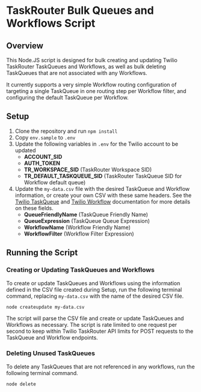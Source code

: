 # TaskRouter Bulk Queues and Workflows Script

## Overview
This Node.JS script is designed for bulk creating and updating Twilio TaskRouter TaskQueues and Workflows, as well as bulk deleting TaskQueues that are not associated with any Workflows.

It currently supports a very simple Workflow routing configuration of targeting a single TaskQueue in one routing step per Workflow filter, and configuring the default TaskQueue per Workflow.

## Setup
1. Clone the repository and run `npm install`
1. Copy `env.sample` to `.env`
1. Update the following variables in `.env` for the Twilio account to be updated
    * **ACCOUNT_SID**
    * **AUTH_TOKEN**
    * **TR_WORKSPACE_SID** (TaskRouter Workspace SID)
    * **TR_DEFAULT_TASKQUEUE_SID** (TaskRouter TaskQueue SID for Workflow default queue)
1. Update the `my-data.csv` file with the desired TaskQueue and Workflow information, or create your own CSV with these same headers. See the [Twilio TaskQueue](https://www.twilio.com/docs/taskrouter/api/task-queue) and [Twilio Workflow](https://www.twilio.com/docs/taskrouter/workflow-configuration) documentation for more details on these fields.
    * **QueueFriendlyName** (TaskQueue Friendly Name)
    * **QueueExpression** (TaskQueue Queue Expression)
    * **WorkflowName** (Workflow Friendly Name)
    * **WorkflowFilter** (Workflow Filter Expression)

## Running the Script

### Creating or Updating TaskQueues and Workflows
To create or update TaskQueues and Workflows using the information defined in the CSV file created during Setup, run the following terminal command, replacing `my-data.csv` with the name of the desired CSV file.

```sh
node createupdate my-data.csv
```

The script will parse the CSV file and create or update TaskQueues and Workflows as necessary. The script is rate limited to one request per second to keep within Twilio TaskRouter API limits for POST requests to the TaskQueue and Workflow endpoints.

### Deleting Unused TaskQueues
To delete any TaskQueues that are not referenced in any workflows, run the following terminal command.

```sh
node delete
```
